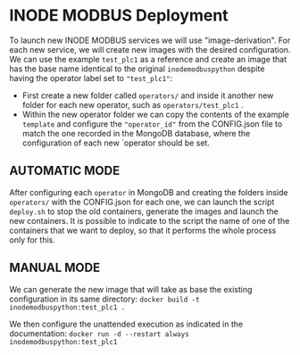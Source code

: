 # INODE MODBUS Deployment

To launch new INODE MODBUS services we will use "image-derivation". For each new service, we will create new images with the desired configuration. We can use the example `test_plc1` as a reference and create an image that has the base name identical to the original `inodemodbuspython` despite having the operator label set to `"test_plc1"`:

* First create a new folder called `operators/` and inside it another new folder for each new operator, such as `operators/test_plc1` .
* Within the new operator folder we can copy the contents of the example `template` and configure the `"operator_id"` from the CONFIG.json file to match the one recorded in the MongoDB database, where the configuration of each new `operator should be set.

## AUTOMATIC MODE
After configuring each `operator` in MongoDB and creating the folders inside `operators/` with the CONFIG.json for each one, we can launch the script `deploy.sh` to stop the old containers, generate the images and launch the new containers. It is possible to indicate to the script the name of one of the containers that we want to deploy, so that it performs the whole process only for this. 

## MANUAL MODE
We can generate the new image that will take as base the existing configuration in its same directory:
`docker build -t inodemodbuspython:test_plc1 . `

We then configure the unattended execution as indicated in the documentation: `docker run -d --restart always inodemodbuspython:test_plc1`